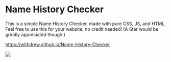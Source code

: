# Name History Checker

This is a simple Name History Checker, made with pure CSS, JS, and HTML. Feel free to use this for your website, no credit needed! (A Star would be greatly appreciated though.)

https://withdrew.github.io/Name-History-Checker

![](https://user-images.githubusercontent.com/52789876/114482162-1ef9ee00-9bd4-11eb-9006-b54c55b77fb0.PNG)
